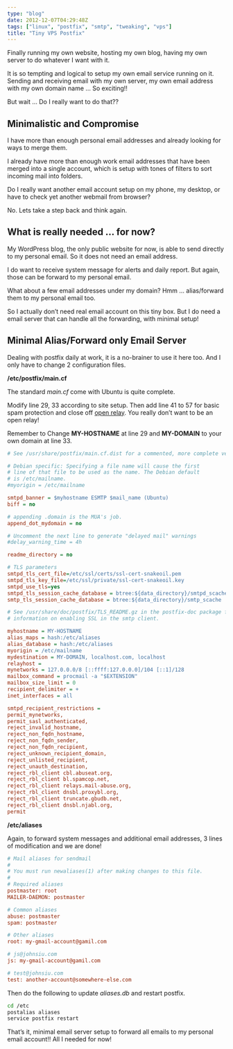 ```yaml
---
type: "blog"
date: 2012-12-07T04:29:48Z
tags: ["linux", "postfix", "smtp", "tweaking", "vps"]
title: "Tiny VPS Postfix"
---
```


Finally running my own website, hosting my own blog, having my own server to do whatever I want with it.
<!--more-->

It is so tempting and logical to setup my own email service running on it. Sending and receiving email with my own server, my own email address with my own domain name … So exciting!!

But wait … Do I really want to do that??

## Minimalistic and Compromise

I have more than enough personal email addresses and already looking for ways to merge them.

I already have more than enough work email addresses that have been merged into a single account, which is setup with tones of filters to sort incoming mail into folders.

Do I really want another email account setup on my phone, my desktop, or have to check yet another webmail from browser?

No. Lets take a step back and think again.

## What is really needed … for now?

My WordPress blog, the only public website for now, is able to send directly to my personal email. So it does not need an email address.

I do want to receive system message for alerts and daily report. But again, those can be forward to my personal email.

What about a few email addresses under my domain? Hmm … alias/forward them to my personal email too.

So I actually don’t need real email account on this tiny box. But I do need a email server that can handle all the forwarding, with minimal setup!

## Minimal Alias/Forward only Email Server

Dealing with postfix daily at work, it is a no-brainer to use it here too. And I only have to change 2 configuration files.

**/etc/postfix/main.cf**

The standard *main.cf* come with Ubuntu is quite complete.

Modify line 29, 33 according to site setup. Then add line 41 to 57 for basic spam protection and close off [open relay](http://en.wikipedia.org/wiki/Open_mail_relay "Open Relay"). You really don’t want to be an open relay!

Remember to Change **MY-HOSTNAME** at line 29 and **MY-DOMAIN** to your own domain at line 33.

```ini
# See /usr/share/postfix/main.cf.dist for a commented, more complete version

# Debian specific: Specifying a file name will cause the first
# line of that file to be used as the name. The Debian default
# is /etc/mailname.
#myorigin = /etc/mailname

smtpd_banner = $myhostname ESMTP $mail_name (Ubuntu)
biff = no

# appending .domain is the MUA's job.
append_dot_mydomain = no

# Uncomment the next line to generate "delayed mail" warnings
#delay_warning_time = 4h

readme_directory = no

# TLS parameters
smtpd_tls_cert_file=/etc/ssl/certs/ssl-cert-snakeoil.pem
smtpd_tls_key_file=/etc/ssl/private/ssl-cert-snakeoil.key
smtpd_use_tls=yes
smtpd_tls_session_cache_database = btree:${data_directory}/smtpd_scache
smtp_tls_session_cache_database = btree:${data_directory}/smtp_scache

# See /usr/share/doc/postfix/TLS_README.gz in the postfix-doc package for
# information on enabling SSL in the smtp client.

myhostname = MY-HOSTNAME
alias_maps = hash:/etc/aliases
alias_database = hash:/etc/aliases
myorigin = /etc/mailname
mydestination = MY-DOMAIN, localhost.com, localhost
relayhost =
mynetworks = 127.0.0.0/8 [::ffff:127.0.0.0]/104 [::1]/128
mailbox_command = procmail -a "$EXTENSION"
mailbox_size_limit = 0
recipient_delimiter = +
inet_interfaces = all

smtpd_recipient_restrictions =
permit_mynetworks,
permit_sasl_authenticated,
reject_invalid_hostname,
reject_non_fqdn_hostname,
reject_non_fqdn_sender,
reject_non_fqdn_recipient,
reject_unknown_recipient_domain,
reject_unlisted_recipient,
reject_unauth_destination,
reject_rbl_client cbl.abuseat.org,
reject_rbl_client bl.spamcop.net,
reject_rbl_client relays.mail-abuse.org,
reject_rbl_client dnsbl.proxybl.org,
reject_rbl_client truncate.gbudb.net,
reject_rbl_client dnsbl.njabl.org,
permit
```

**/etc/aliases**

Again, to forward system messages and additional email addresses, 3 lines of modification and we are done!

```ini
# Mail aliases for sendmail
#
# You must run newaliases(1) after making changes to this file.
#
# Required aliases
postmaster: root
MAILER-DAEMON: postmaster

# Common aliases
abuse: postmaster
spam: postmaster

# Other aliases
root: my-gmail-account@gamil.com

# js@johnsiu.com
js: my-gmail-account@gamil.com

# test@johnsiu.com
test: another-account@somewhere-else.com
```

Then do the following to update *aliases.db* and restart postfix.

```sh
cd /etc
postalias aliases
service postfix restart
```

That’s it, minimal email server setup to forward all emails to my personal email account!! All I needed for now!